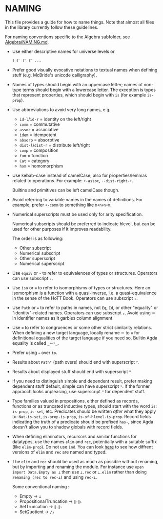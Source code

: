 NAMING
======

This file provides a guide for how to name things. Note that almost all
files in the library currently follow these guidelines.

For naming conventions specific to the Algebra subfolder, see
[Algebra/NAMING.md](https://github.com/cmcmA20/cubical-mini/blob/master/src/Algebra/NAMING.md).

* Use either descriptive names for universe levels or
  ```
  ℓ ℓ′ ℓ″ ℓ‴ ...
  ```

* Prefer good visually evocative notations to textual names when defining stuff
  (e.g. McBride's unicode calligraphy).

* Names of types should begin with an uppercase letter; names of
  non-type terms should begin with a lowercase letter. The exception
  is types that represent properties, which should begin with `is`
  (for example `is-prop`).

* Use abbreviations to avoid very long names, e.g.
  - `id-l`/`id-r` = identity on the left/right
  - `comm` = commutative
  - `assoc` = associative
  - `idem` = idempotent
  - `absorp` = absorptive
  - `dist-l`/`dist-r` = distribute left/right
  - `comp` = composition
  - `fun` = function
  - `Cat` = category
  - `hom` = homomorphism

* Use kebab-case instead of camelCase, also for properties/lemmas
  related to operations. For example: `+-assoc`, `·-dist-right-+`.

  Builtins and primitives can be left camelCase though.

* Avoid referring to variable names in the names of definitions.
  For example, prefer `+-comm` to something like `m+n≡n+m`.

* Numerical superscripts must be used only for arity specification.

  Numerical subscripts should be preferred to indicate hlevel, but
  can be used for other purposes if it improves readability.

  The order is as following:
  - Other subscript
  - Numerical subscript
  - Other superscript
  - Numerical superscript

* Use `equiv` or `≃` to refer to equivalences of types or structures.
  Operators can use subscript `ₑ`.

* Use `iso` or `≅` to refer to isomorphisms of types or structures.
  Here an isomorphism is a function with a quasi-inverse, i.e. a
  quasi-equivalence in the sense of the HoTT Book.
  Operators can use subscript `ᵢ`.

* Use `Path` or `=` to refer to paths in names, not `Eq`, `Id`, or
  other "equality" or "identity"-related names.
  Operators can use subscript `ₚ`.
  Avoid using `＝` in identifier names as it garbles column alignment.

* Use `≡` to refer to congruences or some other strict similarity relations.
  When defining a new target language, locally rename `＝` to `≡` for
  definitional equalities of the target language if you need so.
  Builtin Agda equality is called `_＝ⁱ_`.

* Prefer using `→` over `to`.

* Results about `Pathᴾ` (path overs) should end with superscript `ᴾ`.

* Results about displayed stuff should end with superscript `ᴰ`.

* If you need to distinguish simple and dependent result, prefer
  making dependent stuff default, simple can have superscript `ˢ`.
  If the former appraoch looks unpleasing, use superscript `ᵈ` for dependent
  stuff.

* Type families valued in propositions, either defined as records,
  functions or as truncated inductive types, should start with the word
  `is`: `is-prop`, `is-set`, etc. Predicates should be written _after_
  what they apply to: `Nat-is-set`, `is-prop-is-prop`,
  `is-of-hlevel-is-prop`. Record fields indicating the truth of a predicate
  should be prefixed `has-`, since Agda doesn't allow you to shadow
  globals with record fields.

* When defining eliminators, recursors and similar functions for datatypes,
  use the names `elim` and `rec`, potentially with a suitable suffix (like `elim-prop`).
  Do not use `ind`.
  You can look
  [here](https://github.com/cmcmA20/cubical-mini/blob/master/src/Data/Truncation/Propositional/Base.agda)
  to see how diffrent versions of `elim` and `rec` are named and typed.

* The `elim` and `rec` should be used as much as possible without
  renaming, but by importing and renaming the module.
  For instance use `open import Data.Empty as ⊥`
  then use `⊥.rec` or `⊥.elim` rather than doing
  `renaming (rec to rec-⊥)` and using `rec-⊥`.

  Some conventional naming :
  - Empty                   -> `⊥`
  - PropositionalTruncation -> `∥-∥₁`
  - SetTruncation           -> `∥-∥₂`
  - SetQuotient             -> `/₂`
